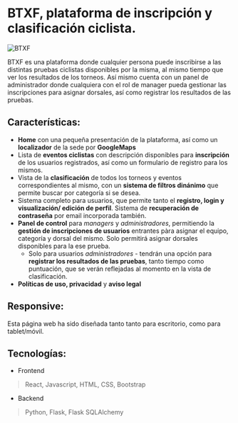 # BTXF, plataforma de inscripción y clasificación ciclista.

![BTXF](https://github.com/robmab/Proyect-BTFX/assets/56076087/de7d088c-9cce-4c36-a344-79aaaf1082cc)

BTXF es una plataforma donde cualquier persona puede inscribirse a las distintas pruebas ciclistas disponibles por la misma, al mismo tiempo que ver los resultados de los torneos. Así mismo cuenta con un panel de administrador donde cualquiera con el rol de manager pueda gestionar las inscripciones para asignar dorsales, así como registrar los resultados de las pruebas.

## Características:
- **Home** con una pequeña presentación de la plataforma, así como un **localizador** de la sede por **GoogleMaps**
- Lista de **eventos ciclistas** con descripción disponibles para **inscripción** de los usuarios registrados, así como un formulario de registro para los mismos.
- Vista de la **clasificación** de todos los torneos y eventos correspondientes al mismo, con un **sistema de filtros dinánimo** que permite buscar por categoría si se desea.
- Sistema completo para usuarios, que permite tanto el **registro, login y visualización/ edición de perfil**. Sistema de **recuperación de contraseña** por email incorporada también.
- **Panel de control** para *managers* y *administradores*, permitiendo la **gestión de inscripciones de usuarios** entrantes pàra asignar el equipo, categoría y dorsal del mismo. Solo permitirá asignar dorsales disponibles para la ese prueba.
  - Solo para usuarios *administradores* - tendrán una opción para **registrar los resultados de las pruebas**, tanto tiempo como puntuación, que se verán reflejadas al momento en la vista de clasificación.
- **Políticas de uso, privacidad** y **aviso legal**

## Responsive:
Esta página web ha sido diseñada tanto tanto para escritorio, como para tablet/móvil.

## Tecnologías:
- Frontend
> React, Javascript, HTML, CSS, Bootstrap
- Backend
> Python, Flask, Flask SQLAlchemy
